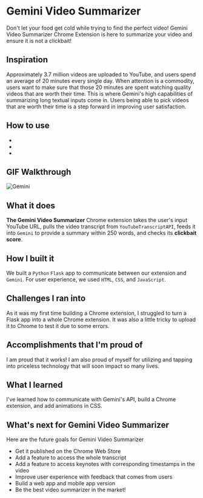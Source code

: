 # Gemini Video Summarizer
Don't let your food get cold while trying to find the perfect video! 
Gemini Video Summarizer Chrome Extension is here to summarize your video and ensure it is not a clickbait!

## Inspiration
Approximately 3.7 million videos are uploaded to YouTube, and users spend an average of 20 minutes every single day. When attention is a commodity, users want to make sure that those 20 minutes are spent watching quality videos that are worth their time. This is where Gemini's high capabilities of summarizing long textual inputs come in. Users being able to pick videos that are worth their time is a step forward in improving user satisfaction. 

## How to use
-
-
-

## GIF Walkthrough
![Gemini](https://github.com/AkselCan/geminihacktathon/assets/89808958/d5f98d40-5016-4121-a329-d17145b55b33)


## What it does
**The Gemini Video Summarizer** Chrome extension takes the user's input YouTube URL, pulls the video transcript from `YouTubeTranscriptAPI`, feeds it into `Gemini` to provide a summary within 250 words, and checks its **clickbait score**.

## How I built it
We built a `Python` `Flask` app to communicate between our extension and `Gemini`. For user experience, we used `HTML`, `CSS`, and `JavaScript`.

## Challenges I ran into
As it was my first time building a Chrome extension, I struggled to turn a Flask app into a whole Chrome extension. It was also a little tricky to upload it to Chrome to test it due to some errors. 

## Accomplishments that I'm proud of
I am proud that it works! I am also proud of myself for utilizing and tapping into priceless technology that will soon impact so many lives.

## What I learned
I've learned how to communicate with Gemini's API, build a Chrome extension, and add animations in CSS. 

## What's next for Gemini Video Summarizer
Here are the future goals for Gemini Video Summarizer
- Get it published on the Chrome Web Store
- Add a feature to access the whole transcript
- Add a feature to access keynotes with corresponding timestamps in the video
- Improve user experience with feedback that comes from users
- Build a web app and mobile app version
- Be the best video summarizer in the market!

